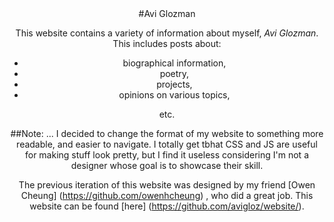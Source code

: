 
<center>
#Avi Glozman

This website contains a variety of information about myself, *Avi Glozman*.
This includes posts about:

- biographical information,
- poetry,
- projects,
- opinions on various topics,

etc.

##Note:
...
I decided to change the format of my website to something more readable, and
easier to navigate. I totally get tbhat CSS and JS are useful for making stuff
look pretty, but I find it useless considering I'm not a designer whose goal is
to showcase their skill.

The previous iteration of this website was designed by my friend [Owen Cheung] (https://github.com/owenhcheung)
, who did a great job. This website can be found [here] (https://github.com/avigloz/website/).

</center>
